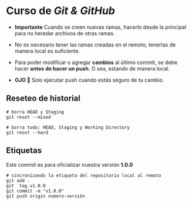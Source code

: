 # Curso de _Git & GitHub_

- **Importante** Cuando se creen nuevas ramas, hacerlo desde la principal para no heredar archivos de otras ramas.

- No es necesario tener las ramas creadas en el remoto, tenerlas de manera local es suficiente.

- Para poder modificar o agregar **cambios** al último commit, se debe hacer **antes de hacer un push**. O sea, estando de manera local.

- **OJO 👀** Solo ejecutar push cuando estás seguro de tu cambio.

## Reseteo de historial

```properties
# borra HEAD y Staging
git reset --mixed

# borra todo: HEAD, Staging y Working Directory
git reset --hard
```

## Etiquetas

Este commit es para oficializar nuestra versión **1.0.0**

```properties
# sincronizando la etiqueta del repositorio local al remoto
git add .
git  tag v1.0.0
git commit -m "v1.0.0"
git push origin numero-versión
```
